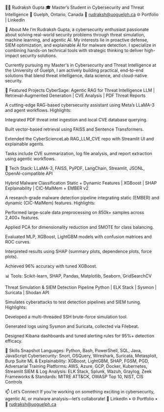 👨‍💻 Rudraksh Gupta
🎓 Master’s Student in Cybersecurity and Threat Intelligence
📍 Guelph, Ontario, Canada
📧 rudraksh@uoguelph.ca
🌐 Portfolio | LinkedIn 

🧠 About Me
I’m Rudraksh Gupta, a cybersecurity enthusiast passionate about solving real-world security problems through threat simulation, machine learning, and agentic AI. My interests lie in proactive defense, SIEM optimization, and explainable AI for malware detection. I specialize in combining hands-on technical tools with strategic thinking to deliver high-impact security solutions.

Currently pursuing my Master's in Cybersecurity and Threat Intelligence at the University of Guelph, I am actively building practical, end-to-end solutions that blend threat intelligence, data science, and cloud-native security.

🔐 Featured Projects
CyberSage: Agentic RAG for Threat Intelligence
LLM | Retrieval-Augmented Generation | CVE Analysis | PDF Threat Reports

A cutting-edge RAG-based cybersecurity assistant using Meta’s LLaMA-3 and agent workflows.
Highlights:

Integrated PDF threat intel ingestion and local CVE database querying.

Built vector-based retrieval using FAISS and Sentence Transformers.

Extended the CyberScienceLab RAG_LLM_CVE repo with Streamlit UI and explainable agents.

Tasks include CVE summarization, log file analysis, and report extraction using agentic workflows.

🔧 Tech Stack: LLaMA-3, FAISS, PyPDF, LangChain, Streamlit, JSONL, OpenAI-compatible API

Hybrid Malware Classification
Static + Dynamic Features | XGBoost | SHAP Explainability | CIC-MalMem + EMBER v2

A research-grade malware detection pipeline integrating static (EMBER) and dynamic (CIC-MalMem) features.
Highlights:

Performed large-scale data preprocessing on 850k+ samples across 2,400+ features.

Applied PCA for dimensionality reduction and SMOTE for class balancing.

Evaluated MLP, XGBoost, LightGBM models with confusion matrices and ROC curves.

Interpreted results using SHAP (summary plots, dependence plots, force plots).

Achieved 96% accuracy with tuned XGBoost.

📊 Tools: Scikit-learn, SHAP, Pandas, Matplotlib, Seaborn, GridSearchCV

Threat Simulation & SIEM Detection Pipeline
Python | ELK Stack | Sysmon | Suricata | Shodan API

Simulates cyberattacks to test detection pipelines and SIEM tuning.
Highlights:

Developed a multi-threaded SSH brute-force simulation tool.

Generated logs using Sysmon and Suricata, collected via Filebeat.

Designed Kibana dashboards and tuned alerting rules for 95%+ detection efficacy.

🧰 Skills Snapshot
Languages: Python, Bash, PowerShell, SQL, Java, JavaScript
Cybersecurity: Snort, OSQuery, Wireshark, Suricata, Metasploit, Burp Suite
ML & Explainability: XGBoost, LightGBM, SHAP, FGSM, PGD, Adversarial Training
Platforms: AWS, Azure, GCP, Docker, Kubernetes, Streamlit
SIEM & Log Analysis: ELK Stack, Splunk, Wazuh, Graylog, Zeek
Frameworks & Standards: MITRE ATT&CK, OWASP Top 10, NIST, CIS Controls

📫 Let’s Connect
If you're working on something exciting in cybersecurity, agentic AI, or malware analysis—let’s collaborate!
💬 LinkedIn • 🌐 Portfolio • 📧 rudraksh@uoguelph.ca
